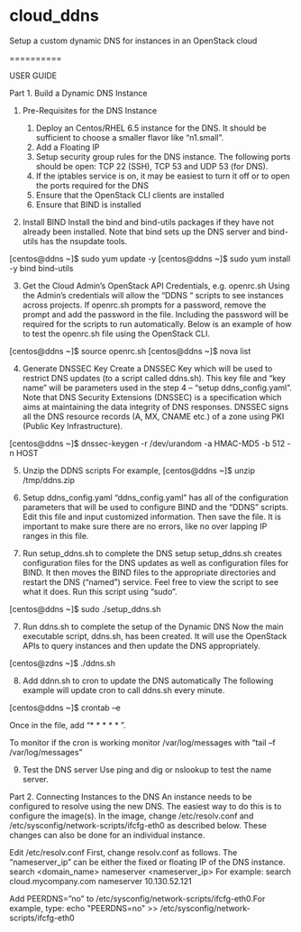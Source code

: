 cloud_ddns
==========

Setup a custom dynamic DNS for instances in an OpenStack cloud

==========

USER GUIDE

Part 1. Build a Dynamic DNS Instance

1. Pre-Requisites for the DNS Instance
    1.	Deploy an Centos/RHEL 6.5 instance for the DNS. It should be sufficient to choose a smaller flavor like “n1.small”.
    2.	Add a Floating IP
    3.	Setup security group rules for the DNS instance. The following ports should be open: TCP 22 (SSH), TCP 53 and UDP 53 (for DNS). 
    4.	If the iptables service is on, it may be easiest to turn it off or to open the ports required for the DNS 
    5.	Ensure that the OpenStack CLI clients are installed 
    6.	Ensure that BIND is installed

2. Install BIND
Install the bind and bind-utils packages if they have not already been installed. Note that bind sets up the DNS server and bind-utils has the nsupdate tools.

  [centos@ddns ~]$ sudo yum update -y
  [centos@ddns ~]$ sudo yum install -y bind bind-utils

3. Get the Cloud Admin’s OpenStack API Credentials, e.g. openrc.sh
Using the Admin’s credentials will allow the “DDNS “ scripts to see instances across projects. If openrc.sh prompts for a password, remove the prompt and add the password in the file. Including the password will be required for the scripts to run automatically. Below is an example of how to test the openrc.sh file using the OpenStack CLI.

  [centos@ddns ~]$ source openrc.sh 
  [centos@ddns ~]$ nova list

4. Generate DNSSEC Key
Create a DNSSEC Key which will be used to restrict DNS updates (to a script called ddns.sh). This key file and “key name” will be parameters used in the step 4 – “setup ddns_config.yaml”.  Note that DNS Security Extensions (DNSSEC) is a specification which aims at maintaining the data integrity of DNS responses. DNSSEC signs all the DNS resource records (A, MX, CNAME etc.) of a zone using PKI (Public Key Infrastructure).

  [centos@ddns ~]$ dnssec-keygen -r /dev/urandom -a HMAC-MD5 -b 512 -n HOST <key name>

5. Unzip the DDNS scripts
For example,
  [centos@ddns ~]$ unzip /tmp/ddns.zip

6. Setup ddns_config.yaml
  “ddns_config.yaml” has all of the configuration parameters that will be used to configure BIND and the “DDNS” scripts. Edit this file and input customized information. Then save the file.  It is important to make sure there are no errors, like no over lapping IP ranges in this file. 

6. Run setup_ddns.sh to complete the DNS setup
setup_ddns.sh creates configuration files for the DNS updates as well as configuration files for BIND. It then moves the BIND files to the appropriate directories and restart the DNS (“named”) service.  Feel free to view the script to see what it does. Run this script using “sudo”. 

  [centos@ddns ~]$ sudo ./setup_ddns.sh

7. Run ddns.sh to complete the setup of the Dynamic DNS
Now the main executable script, ddns.sh, has been created. It will use the OpenStack APIs to query instances and then update the DNS appropriately. 

  [centos@zdns ~]$ ./ddns.sh

8. Add ddnn.sh to cron to update the DNS automatically
The following example will update cron to call ddns.sh every minute.

  [centos@ddns ~]$ crontab –e  

Once in the file, add  “* * * * * <path-to-script>”.

To monitor if the cron is working monitor /var/log/messages with “tail –f /var/log/messages”

9. Test the DNS server
Use ping and dig or nslookup to test the name server. 


Part 2. Connecting Instances to the DNS
An instance needs to be configured to resolve using the new DNS. The easiest way to do this is to configure the image(s). In the image, change /etc/resolv.conf and /etc/sysconfig/network-scripts/ifcfg-eth0 as described below. These changes can also be done for an individual instance. 

Edit /etc/resolv.conf
  First, change resolv.conf as follows. The “nameserver_ip” can be either the fixed or floating IP of the DNS instance.
  search <domain_name>
  nameserver <nameserver_ip>
For example:
  search cloud.mycompany.com
  nameserver 10.130.52.121

Add PEERDNS=”no” to /etc/sysconfig/network-scripts/ifcfg-eth0.For example, type:
    echo "PEERDNS=no" >> /etc/sysconfig/network-scripts/ifcfg-eth0



